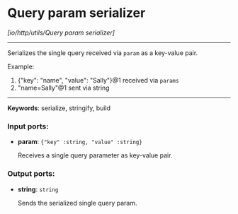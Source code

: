 # Query param serializer

_[io/http/utils/Query param serializer]_

---

Serializes the single query received via `param` as a key-value pair.  
  
Example:  
1. {"key": "name", "value": "Sally"}@1 received via `params`  
2. "name=Sally"@1 sent via string  

---

__Keywords__: serialize, stringify, build

### Input ports:

* __param__: ` {"key" :string, "value" :string} `

    Receives a single query parameter as key-value pair.

### Output ports:

* __string__: ` string `

    Sends the serialized single query param.

